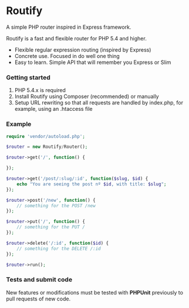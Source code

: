 # Routify

A simple PHP router inspired in Express framework.


Routify is a fast and flexible router for PHP 5.4 and higher.

- Flexible regular expression routing (inspired by Express)
- Concrete use. Focused in do well one thing
- Easy to learn. Simple API that will remember you Express or Slim

### Getting started

1. PHP 5.4.x is required
2. Install Routify using Composer (recommended) or manually
3. Setup URL rewriting so that all requests are handled by index.php, for example, using an .htaccess file

### Example

```php
require 'vendor/autoload.php';

$router = new Routify/Router();

$router->get('/', function() {

});

$router->get('/post/:slug/:id', function($slug, $id) {
	echo "You are seeing the post nº $id, with title: $slug";
});

$router->post('/new', function() {
	// something for the POST /new
});

$router->put('/', function() {
	// something for the PUT /
});

$router->delete('/:id', function($id) {
	// something for the DELETE /:id
});

$router->run();
```

### Tests and submit code

New features or modifications must be tested with **PHPUnit** previously to pull requests of new code.